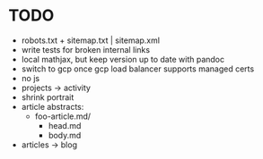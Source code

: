 # TODO

* robots.txt + sitemap.txt | sitemap.xml
* write tests for broken internal links
* local mathjax, but keep version up to date with pandoc
* switch to gcp once gcp load balancer supports managed certs
* no js
* projects -> activity
* shrink portrait
* article abstracts:
    - foo-article.md/
        - head.md
        - body.md
* articles -> blog
